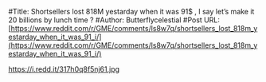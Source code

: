 #Title: Shortsellers lost 818M yestarday when it was 91$ , I say let’s make it 20 billions by lunch time ?
#Author: Butterflycelestial
#Post URL: [https://www.reddit.com/r/GME/comments/ls8w7q/shortsellers_lost_818m_yestarday_when_it_was_91_i/](https://www.reddit.com/r/GME/comments/ls8w7q/shortsellers_lost_818m_yestarday_when_it_was_91_i/)


https://i.redd.it/317h0q8f5nj61.jpg